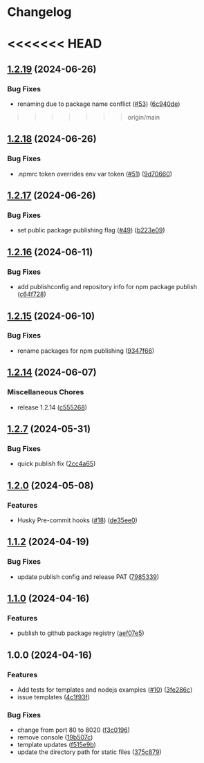 # Changelog

<<<<<<< HEAD
=======
## [1.2.19](https://github.com/brightsign/dev-cookbook/compare/v1.2.18...v1.2.19) (2024-06-26)


### Bug Fixes

* renaming due to package name conflict ([#53](https://github.com/brightsign/dev-cookbook/issues/53)) ([6c940de](https://github.com/brightsign/dev-cookbook/commit/6c940de7e2c57d16248293e2c75b080dff78a77c))

>>>>>>> origin/main
## [1.2.18](https://github.com/brightsign/dev-cookbook/compare/v1.2.17...v1.2.18) (2024-06-26)


### Bug Fixes

* .npmrc token overrides env var token ([#51](https://github.com/brightsign/dev-cookbook/issues/51)) ([9d70660](https://github.com/brightsign/dev-cookbook/commit/9d7066052c342a8816099d78be42fb08618459e5))

## [1.2.17](https://github.com/brightsign/dev-cookbook/compare/v1.2.16...v1.2.17) (2024-06-26)


### Bug Fixes

* set public package publishing flag ([#49](https://github.com/brightsign/dev-cookbook/issues/49)) ([b223e09](https://github.com/brightsign/dev-cookbook/commit/b223e09a34e40f0ff3e7f09809ccccab2d6f4841))

## [1.2.16](https://github.com/brightsign/dev-cookbook/compare/v1.2.15...v1.2.16) (2024-06-11)


### Bug Fixes

* add publishconfig and repository info for npm package publish ([c64f728](https://github.com/brightsign/dev-cookbook/commit/c64f728b7dc6f92b3464833350f079d7084d9a6e))

## [1.2.15](https://github.com/brightsign/dev-cookbook/compare/v1.2.14...v1.2.15) (2024-06-10)


### Bug Fixes

* rename packages for npm publishing ([9347f66](https://github.com/brightsign/dev-cookbook/commit/9347f66ff3aa02a1d5c34b4789a4c2925b84a8c9))

## [1.2.14](https://github.com/brightsign/dev-cookbook/compare/v1.2.13...v1.2.14) (2024-06-07)


### Miscellaneous Chores

* release 1.2.14 ([c555268](https://github.com/brightsign/dev-cookbook/commit/c555268edba2a443cff6486c4dbfeb3655c64f3b))

## [1.2.7](https://github.com/brightsign/dev-cookbook/compare/v1.2.6...v1.2.7) (2024-05-31)


### Bug Fixes

* quick publish fix ([2cc4a65](https://github.com/brightsign/dev-cookbook/commit/2cc4a65ef4fbb1e1f671aa890e37f5ae62f96faf))

## [1.2.0](https://github.com/brightsign/dev-cookbook/compare/v1.1.2...v1.2.0) (2024-05-08)


### Features

* Husky Pre-commit hooks ([#18](https://github.com/brightsign/dev-cookbook/issues/18)) ([de35ee0](https://github.com/brightsign/dev-cookbook/commit/de35ee051e119fe0fa8f133abfcc83e6a72840b1))

## [1.1.2](https://github.com/brightsign/dev-cookbook/compare/v1.1.1...v1.1.2) (2024-04-19)


### Bug Fixes

* update publish config and release PAT ([7985339](https://github.com/brightsign/dev-cookbook/commit/79853392c84093c5d449affdf828fc1f3b2a6fa1))

## [1.1.0](https://github.com/brightsign/dev-cookbook/compare/v1.0.2...v1.1.0) (2024-04-16)


### Features

* publish to github package registry ([aef07e5](https://github.com/brightsign/dev-cookbook/commit/aef07e5f2cd9a154baff02ea3b2d9f9f28eb0868))

## 1.0.0 (2024-04-16)

### Features

* Add tests for templates and nodejs examples ([#10](https://github.com/brightsign/dev-cookbook/issues/10)) ([3fe286c](https://github.com/brightsign/dev-cookbook/commit/3fe286c92a32e841b1900403d3f783565a1e9407))
* issue templates ([4c1f93f](https://github.com/brightsign/dev-cookbook/commit/4c1f93f52069aa52bf7fadd44dfa3d85b415c56c))


### Bug Fixes

* change from port 80 to 8020 ([f3c0196](https://github.com/brightsign/dev-cookbook/commit/f3c019603be8d13660f02d02b228382d35c6e999))
* remove console ([19b507c](https://github.com/brightsign/dev-cookbook/commit/19b507c67686ffffd90f98bea36021b3881b1b4b))
* template updates ([f515e9b](https://github.com/brightsign/dev-cookbook/commit/f515e9b57efa6df97daa1d8f5c3b568c9db62fe6))
* update the directory path for static files ([375c879](https://github.com/brightsign/dev-cookbook/commit/375c8793fb1f77020d7b4e6f85383ac88f97ff13))
